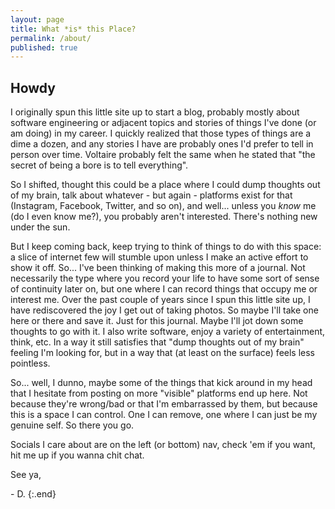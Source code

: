 ```yaml
---
layout: page
title: What *is* this Place?
permalink: /about/
published: true
---
```

## Howdy 

I originally spun this little site up to start a blog, probably mostly about software engineering or adjacent topics and stories of things I've done (or am doing) in my career. I quickly realized that those types of things are a dime a dozen, and any stories I have are probably
ones I'd prefer to tell in person over time. Voltaire probably felt the same when he stated that "the secret of being a bore is to tell everything". 

So I shifted, thought this could be a place where I could dump thoughts out of my brain, talk about whatever - but again - platforms exist for that (Instagram, Facebook, Twitter, and so on), and well... unless you *know* me (do I even know me?), you probably aren't interested. There's nothing new under the sun. 

But I keep coming back, keep trying to think of things to do with this space: a slice of internet few will stumble upon unless I make an active effort to show it off. So... I've been thinking of making this more of a journal. Not necessarily the type where you record your life to have some sort of sense of continuity later on, but one where I can record things that occupy me or interest me. Over the past couple of years since I spun this little site up, I have rediscovered the joy I get out of taking photos. So maybe I'll take one here or there and save it. Just for this journal. Maybe I'll jot down some thoughts to go with it. I also write software, enjoy a variety of entertainment, think, etc. In a way it still satisfies that "dump thoughts out of my brain" feeling I'm looking for, but in a way that (at least on the surface) feels less pointless.

So... well, I dunno, maybe some of the things that kick around in my head that I hesitate from posting on more "visible" platforms end up here. Not because they're wrong/bad or that I'm embarrassed by them, but because this is a space I can control. One I can remove, one where I can just be my genuine self. So there you go.

Socials I care about are on the left (or bottom) nav, check 'em if you want, hit me up if you wanna chit chat.

See ya,

\- D.
{:.end}
